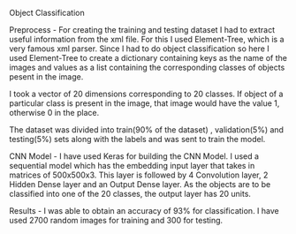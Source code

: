 Object Classification



Preprocess - For creating the training and testing dataset I had to extract useful information from the xml
file. For this I used Element-Tree, which is a very famous xml parser. Since I had to do object
classification so here I used Element-Tree to create a dictionary containing keys as the name
of the images and values as a list containing the corresponding classes of objects pesent in the
image.

I took a vector of 20 dimensions corresponding to 20 classes. If object of a particular class is
present in the image, that image would have the value 1, otherwise 0 in the place.

The dataset was divided into train(90% of the dataset) , validation(5%) and testing(5%) sets along
with the labels and was sent to train the model.



CNN Model - I have used Keras for building the CNN Model. I used a sequential model which has the embedding
input layer that takes in matrices of 500x500x3. This layer is followed by 4 Convolution layer,
2 Hidden Dense layer and an Output Dense layer. As the objects are to be classified into one of
the 20 classes, the output layer has 20 units.



Results - I was able to obtain an accuracy of 93% for classification. I have used 2700 random images for
training and 300 for testing.
